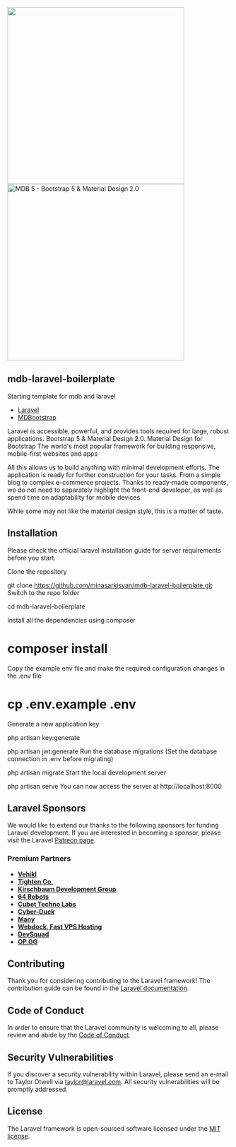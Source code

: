 <div>
    <a href="https://laravel.com" target="_blank"><img src="https://raw.githubusercontent.com/laravel/art/master/logo-lockup/5%20SVG/2%20CMYK/1%20Full%20Color/laravel-logolockup-cmyk-red.svg" width="400"></a>
<picture>
 <source srcset="https://mdbootstrap.com/wp-content/themes/mdbootstrap4/content/en/_mdb5/standard/pro/_main/assets/mdb5-about-v2.webp" type="image/webp">
  <img src="https://mdbootstrap.com/wp-content/themes/mdbootstrap4/content/en/_mdb5/standard/pro/_main/assets/mdb5-about-v2.jpg" class="img-fluid shadow-5 rounded" alt="MDB 5 -    Bootstrap 5 &amp; Material Design 2.0" width="400">
</picture>
</div>

## mdb-laravel-boilerplate
Starting template for mdb and laravel
<ul>
    <li><a href="https://laravel.com" target="_blank">Laravel</a></li>
    <li><a href="https://mdbootstrap.com/docs/standard/" target="_blank">MDBootstrap</a></li>
</ul>

Laravel is accessible, powerful, and provides tools required for large, robust applications.
Bootstrap 5 & Material Design 2.0. Material Design for Bootstrap
The world's most popular framework for building responsive, mobile-first websites and apps

All this allows us to build anything with minimal development efforts. The application is ready for further construction for your tasks. From a simple blog to complex e-commerce projects. Thanks to ready-made components, we do not need to separately highlight the front-end developer, as well as spend time on adaptability for mobile devices.

While some may not like the material design style, this is a matter of taste.

## Installation

Please check the official laravel installation guide for server requirements before you start.

Clone the repository

git clone https://github.com/minasarkisyan/mdb-laravel-boilerplate.git
Switch to the repo folder

cd mdb-laravel-boilerplate
<p>Install all the dependencies using composer</p>

# composer install
Copy the example env file and make the required configuration changes in the .env file

# cp .env.example .env
Generate a new application key

php artisan key:generate

php artisan jwt:generate
Run the database migrations (Set the database connection in .env before migrating)

php artisan migrate
Start the local development server

php artisan serve
You can now access the server at http://localhost:8000
## Laravel Sponsors

We would like to extend our thanks to the following sponsors for funding Laravel development. If you are interested in becoming a sponsor, please visit the Laravel [Patreon page](https://patreon.com/taylorotwell).

### Premium Partners

- **[Vehikl](https://vehikl.com/)**
- **[Tighten Co.](https://tighten.co)**
- **[Kirschbaum Development Group](https://kirschbaumdevelopment.com)**
- **[64 Robots](https://64robots.com)**
- **[Cubet Techno Labs](https://cubettech.com)**
- **[Cyber-Duck](https://cyber-duck.co.uk)**
- **[Many](https://www.many.co.uk)**
- **[Webdock, Fast VPS Hosting](https://www.webdock.io/en)**
- **[DevSquad](https://devsquad.com)**
- **[OP.GG](https://op.gg)**

## Contributing

Thank you for considering contributing to the Laravel framework! The contribution guide can be found in the [Laravel documentation](https://laravel.com/docs/contributions).

## Code of Conduct

In order to ensure that the Laravel community is welcoming to all, please review and abide by the [Code of Conduct](https://laravel.com/docs/contributions#code-of-conduct).

## Security Vulnerabilities

If you discover a security vulnerability within Laravel, please send an e-mail to Taylor Otwell via [taylor@laravel.com](mailto:taylor@laravel.com). All security vulnerabilities will be promptly addressed.

## License

The Laravel framework is open-sourced software licensed under the [MIT license](https://opensource.org/licenses/MIT).
